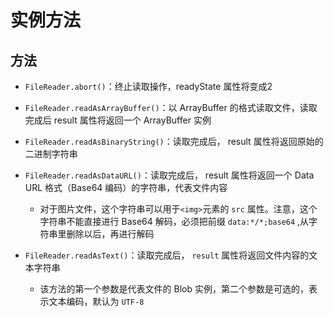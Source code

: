 # 实例方法

## 方法

*   `FileReader.abort()`：终止读取操作，readyState 属性将变成2

*   `FileReader.readAsArrayBuffer()`：以 ArrayBuffer 的格式读取文件，读取完成后 result 属性将返回一个 ArrayBuffer 实例

*   `FileReader.readAsBinaryString()`：读取完成后， result 属性将返回原始的二进制字符串

*   `FileReader.readAsDataURL()`：读取完成后， result 属性将返回一个 Data URL 格式（Base64 编码）的字符串，代表文件内容

    *   对于图片文件，这个字符串可以用于`<img>`元素的 `src` 属性。注意，这个字符串不能直接进行 Base64 解码，必须把前缀 `data:*/*;base64` ,从字符串里删除以后，再进行解码

*   `FileReader.readAsText()`：读取完成后， `result` 属性将返回文件内容的文本字符串

    *   该方法的第一个参数是代表文件的 Blob 实例，第二个参数是可选的，表示文本编码，默认为 `UTF-8`
